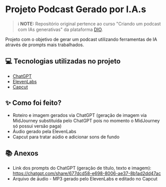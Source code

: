 # Projeto Podcast Gerado por I.A.s


> ℹ️ **NOTE:** Repositório original pertence ao curso "Criando um podcast com IAs generativas" da plataforma [DIO](https://dio.me).

Projeto com o objetivo de gerar um podcast utilizando ferramentas de IA através de prompts mais trabalhados.

## 💻 Tecnologias utilizadas no projeto

- [ChatGPT](https://chat.openai.com/)
- [ElevenLabs](https://beta.elevenlabs.io/)
- [Capcut](https://www.capcut.com/pt-br/)

## ✨ Como foi feito?

- Roteiro e imagem gerados via ChatGPT (geração de imagem via MidJourney substituída pelo ChatGPT pois no momento o MidJourney só possui versão paga)
- Áudio gerado pela ElevenLabs
- Capcut para tratar aúdio e adicionar sons de fundo

## 📚 Anexos
- Link dos prompts do ChatGPT (geração de título, texto e imagem): https://chatgpt.com/share/677dcd58-e698-8006-ae37-8b1ad2dd47ac
- Arquivo de áudio - MP3 gerado pelo ElevenLabs e editado no Capcut
